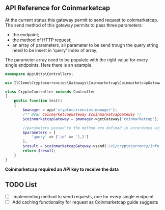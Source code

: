 API Reference for Coinmarketcap
------------
At the current status this gateway permit to send request to coinmarketcap.
The send method of this gateway permits to pass three parameters: 
- the endpoint;
- the method of HTTP request;
- an array of parameters, all parameter to be send trough the query string need to be insert in 'query' index of array;

The parameter array need to be populate with the right value for every single endpoints.
Here there is an example

```php
namespace App\Http\Controllers;

use IlCleme\Cryptocurrencies\Gateways\Coinmarketcap\CoinmarketcapGateway;

class CryptoController extends Controller
{
    public function test()
    {
        $manager = app('cryptocurrencies.manager');
        /** @var CoinmarketcapGateway $coinmarketcapGateway */
        $coinmarketcapGateway = $manager->getGateway('coinmarketcap');

        //parameters passed to the method are defined in accordance with the Coinmarketcap documentation of endpoint
        $parameters = [
            'query' => ['id' => '1,2']
        ];
        $result = $coinmarketcapGateway->send('/v1/cryptocurrency/info', 'GET', $parameters);
        return $result;
    }
}
```
**Coinmarketcap required an API key to receive the data**
 
TODO List 
---------

- [ ] Implementing method to send requests, one for every single endpoint
- [ ] Add caching functionality for request as Coinmarketcap guide suggests
